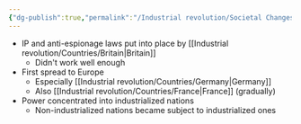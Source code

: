 ```yaml
---
{"dg-publish":true,"permalink":"/Industrial revolution/Societal Changes/International Industrialism/"}
---
```



*  IP and anti-espionage laws put into place by [[Industrial revolution/Countries/Britain\|Britain]]
	* Didn't work well enough
* First spread to Europe
	* Especially [[Industrial revolution/Countries/Germany\|Germany]]
	* Also [[Industrial revolution/Countries/France\|France]] (gradually)
* Power concentrated into industrialized nations
	* Non-industrialized nations became subject to industrialized ones